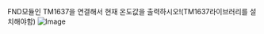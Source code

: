 FND모듈인 TM1637을 연결해서 현재 온도값을 출력하시오!(TM1637라이브러리를 설치해야함)
![Image](https://github.com/user-attachments/assets/75cc5bc3-7b45-486c-a40e-0af4622a6ee4)
